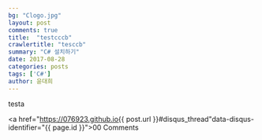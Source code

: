 ```yaml
---
bg: "Clogo.jpg"
layout: post
comments: true
title:  "testcccb"
crawlertitle: "tesccb"
summary: "C# 설치하기"
date: 2017-08-28
categories: posts
tags: ['C#']
author: 윤대희
---
```


testa

<a href="https://076923.github.io{{ post.url }}#disqus_thread"data-disqus-identifier="{{ page.id }}">00 Comments</a>
